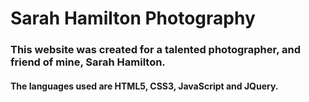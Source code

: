 # Sarah Hamilton Photography

### This website was created for a talented photographer, and friend of mine, Sarah Hamilton.

#### The languages used are HTML5, CSS3, JavaScript and JQuery.
